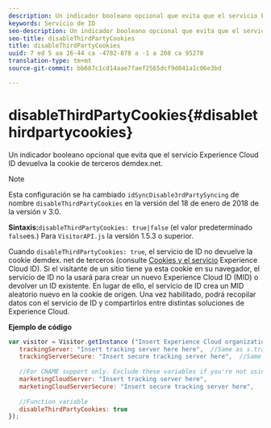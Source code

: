 ```yaml
---
description: Un indicador booleano opcional que evita que el servicio Experience Cloud ID devuelva la cookie de terceros demdex.net.
keywords: Servicio de ID
seo-description: Un indicador booleano opcional que evita que el servicio Experience Cloud ID devuelva la cookie de terceros demdex.net.
seo-title: disableThirdPartyCookies
title: disableThirdPartyCookies
uuid: 7 ed 5 aa 16-44 ca -4702-878 a -1 a 208 ca 95270
translation-type: tm+mt
source-git-commit: bb687c1cd14aae7faef2565dcf9d041a1c06e3bd

---
```



# disableThirdPartyCookies{#disablethirdpartycookies}

Un indicador booleano opcional que evita que el servicio Experience Cloud ID devuelva la cookie de terceros demdex.net.

>[!NOTE]
>
>Esta configuración se ha cambiado `idSyncDisable3rdPartySyncing` de nombre `disableThirdPartyCookies` en la versión del 18 de enero de 2018 de la versión v 3.0.

**Sintaxis:**`disableThirdPartyCookies: true|false` (el valor predeterminado `false`es.) Para `VisitorAPI.js` la versión 1.5.3 o superior.

Cuando `disableThirdPartyCookies: true`, el servicio de ID no devuelve la cookie demdex. net de terceros (consulte [Cookies y el servicio](../../mcvid-introduction/mcvid-cookies.md) Experience Cloud ID). Si el visitante de un sitio tiene ya esta cookie en su navegador, el servicio de ID no la usará para crear un nuevo Experience Cloud ID (MID) o devolver un ID existente. En lugar de ello, el servicio de ID crea un MID aleatorio nuevo en la cookie de origen. Una vez habilitado, podrá recopilar datos con el servicio de ID y compartirlos entre distintas soluciones de Experience Cloud.

**Ejemplo de código**

```js
var visitor = Visitor.getInstance ("Insert Experience Cloud organization ID here",{ 
   trackingServer: "Insert tracking server here here",  //Same as s.trackingServer 
   trackingServerSecure: "Insert secure tracking server here",  //Same as s.trackingServerSecure 
 
   //For CNAME support only. Exclude these variables if you're not using CNAME 
   marketingCloudServer: "Insert tracking server here", 
   marketingCloudServerSecure: "Insert secure tracking server here", 
 
   //Function variable 
   disableThirdPartyCookies: true 
});
```

